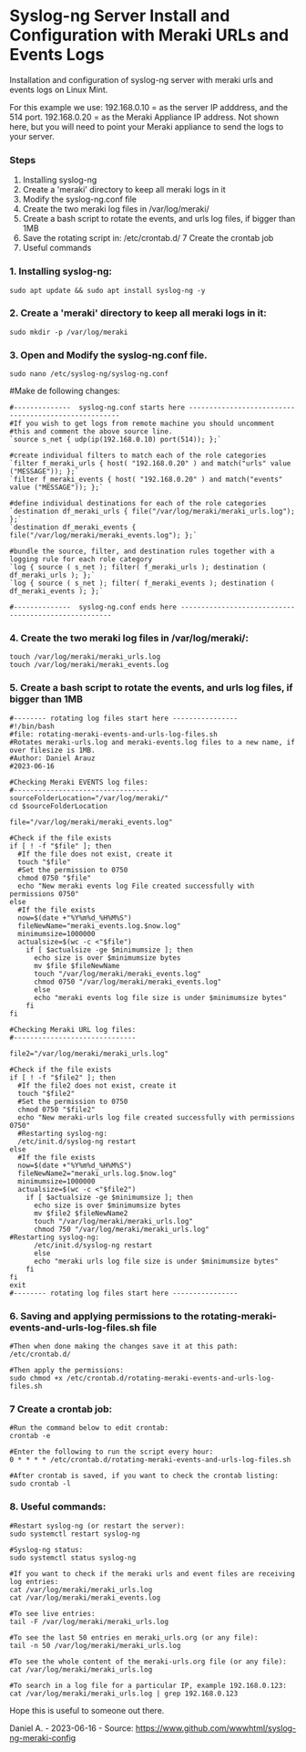 # Syslog-ng Server Install and Configuration with Meraki URLs and Events Logs

Installation and configuration of syslog-ng server with meraki urls and events logs on Linux Mint. 

For this example we use: 
192.168.0.10 = as the server IP adddress, and the 514 port.
192.168.0.20 = as the Meraki Appliance IP address. Not shown here, but you will need to point your Meraki appliance to send the logs to your server.

### Steps
1. Installing syslog-ng
2. Create a 'meraki' directory to keep all meraki logs in it
3. Modify the syslog-ng.conf file
4. Create the two meraki log files in /var/log/meraki/
5. Create a bash script to rotate the events, and urls log files, if bigger than 1MB
6. Save the rotating script in: /etc/crontab.d/
7 Create the crontab job
8. Useful commands

### 1. Installing syslog-ng:
`sudo apt update && sudo apt install syslog-ng -y`

### 2. Create a 'meraki' directory to keep all meraki logs in it:
`sudo mkdir -p /var/log/meraki`

### 3. Open and Modify the syslog-ng.conf file.
`sudo nano /etc/syslog-ng/syslog-ng.conf`

#Make de following changes:

```
#--------------  syslog-ng.conf starts here -----------------------------------------------------
#If you wish to get logs from remote machine you should uncomment
#this and comment the above source line. 
`source s_net { udp(ip(192.168.0.10) port(514)); };`

#create individual filters to match each of the role categories
`filter f_meraki_urls { host( "192.168.0.20" ) and match("urls" value ("MESSAGE")); };`
`filter f_meraki_events { host( "192.168.0.20" ) and match("events" value ("MESSAGE")); };`

#define individual destinations for each of the role categories
`destination df_meraki_urls { file("/var/log/meraki/meraki_urls.log"); };`
`destination df_meraki_events { file("/var/log/meraki/meraki_events.log"); };`

#bundle the source, filter, and destination rules together with a logging rule for each role category
`log { source ( s_net ); filter( f_meraki_urls ); destination ( df_meraki_urls ); };`
`log { source ( s_net ); filter( f_meraki_events ); destination ( df_meraki_events ); };`

#--------------  syslog-ng.conf ends here -----------------------------------------------------
```

### 4. Create the two meraki log files in /var/log/meraki/:
```
touch /var/log/meraki/meraki_urls.log
touch /var/log/meraki/meraki_events.log
```

### 5. Create a bash script to rotate the events, and urls log files, if bigger than 1MB
```
#-------- rotating log files start here ----------------
#!/bin/bash
#file: rotating-meraki-events-and-urls-log-files.sh
#Rotates meraki-urls.log and meraki-events.log files to a new name, if over filesize is 1MB.
#Author: Daniel Arauz
#2023-06-16 

#Checking Meraki EVENTS log files:
#---------------------------------
sourceFolderLocation="/var/log/meraki/"
cd $sourceFolderLocation

file="/var/log/meraki/meraki_events.log"

#Check if the file exists
if [ ! -f "$file" ]; then
  #If the file does not exist, create it
  touch "$file"
  #Set the permission to 0750
  chmod 0750 "$file"
  echo "New meraki events log File created successfully with permissions 0750"
else
  #If the file exists  
  now=$(date +"%Y%m%d_%H%M%S")
  fileNewName="meraki_events.log.$now.log"
  minimumsize=1000000
  actualsize=$(wc -c <"$file")
    if [ $actualsize -ge $minimumsize ]; then
      echo size is over $minimumsize bytes
      mv $file $fileNewName
      touch "/var/log/meraki/meraki_events.log"
      chmod 0750 "/var/log/meraki/meraki_events.log"
      else
      echo "meraki events log file size is under $minimumsize bytes"
    fi
fi

#Checking Meraki URL log files:
#------------------------------

file2="/var/log/meraki/meraki_urls.log"

#Check if the file exists
if [ ! -f "$file2" ]; then
  #If the file2 does not exist, create it
  touch "$file2"
  #Set the permission to 0750
  chmod 0750 "$file2"
  echo "New meraki-urls log file created successfully with permissions 0750"
  #Restarting syslog-ng:
  /etc/init.d/syslog-ng restart
else
  #If the file exists
  now=$(date +"%Y%m%d_%H%M%S")
  fileNewName2="meraki_urls.log.$now.log"
  minimumsize=1000000
  actualsize=$(wc -c <"$file2")
    if [ $actualsize -ge $minimumsize ]; then
      echo size is over $minimumsize bytes
      mv $file2 $fileNewName2
      touch "/var/log/meraki/meraki_urls.log"
      chmod 750 "/var/log/meraki/meraki_urls.log"
#Restarting syslog-ng:
      /etc/init.d/syslog-ng restart
      else
      echo "meraki urls log file size is under $minimumsize bytes"
    fi
fi
exit
#-------- rotating log files start here ----------------
```

### 6. Saving and applying permissions to the rotating-meraki-events-and-urls-log-files.sh file
```
#Then when done making the changes save it at this path: 
/etc/crontab.d/

#Then apply the permissions: 
sudo chmod +x /etc/crontab.d/rotating-meraki-events-and-urls-log-files.sh

```

### 7 Create a crontab job:
```
#Run the command below to edit crontab:
crontab -e

#Enter the following to run the script every hour: 
0 * * * * /etc/crontab.d/rotating-meraki-events-and-urls-log-files.sh

#After crontab is saved, if you want to check the crontab listing:
sudo crontab -l

```

### 8. Useful commands:
```
#Restart syslog-ng (or restart the server):
sudo systemctl restart syslog-ng

#Syslog-ng status:
sudo systemctl status syslog-ng

#If you want to check if the meraki urls and event files are receiving log entries:
cat /var/log/meraki/meraki_urls.log
cat /var/log/meraki/meraki_events.log

#To see live entries:
tail -F /var/log/meraki/meraki_urls.log

#To see the last 50 entries en meraki_urls.org (or any file):
tail -n 50 /var/log/meraki/meraki_urls.log

#To see the whole content of the meraki-urls.org file (or any file):
cat /var/log/meraki/meraki_urls.log

#To search in a log file for a particular IP, example 192.168.0.123: 
cat /var/log/meraki/meraki_urls.log | grep 192.168.0.123

```

Hope this is useful to someone out there.

Daniel A. - 2023-06-16 - Source: https://www.github.com/wwwhtml/syslog-ng-meraki-config
